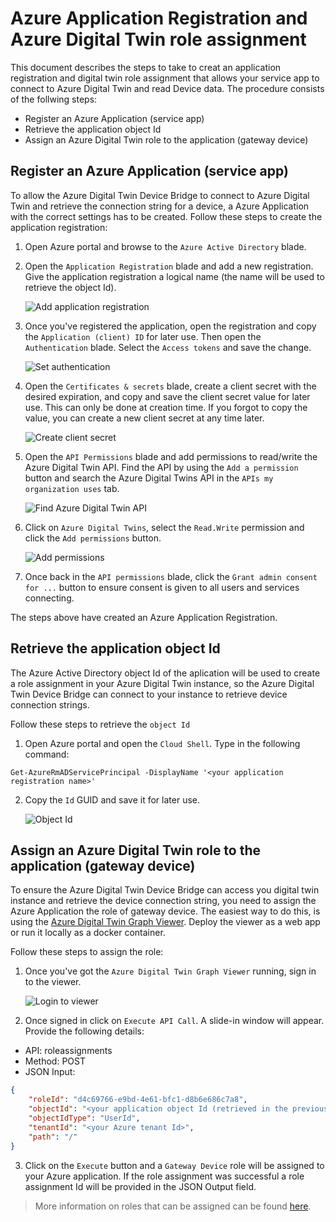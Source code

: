 # Azure Application Registration and Azure Digital Twin role assignment
This document describes the steps to take to creat an application registration and digital twin role assignment that allows your service app to connect to Azure Digital Twin and read Device data. The procedure consists of the follwing steps:
- Register an Azure Application (service app)
- Retrieve the application object Id
- Assign an Azure Digital Twin role to the application (gateway device)

## Register an Azure Application (service app)
To allow the Azure Digital Twin Device Bridge to connect to Azure Digital Twin and retrieve the connection string for a device, a Azure Application with the correct settings has to be created. Follow these steps to create the application registration:

1. Open Azure portal and browse to the `Azure Active Directory` blade.
2. Open the `Application Registration` blade and add a new registration. Give the application registration a logical name (the name will be used to retrieve the object Id).

    ![Add application registration](assets/Appreg_1.png "Add application registration")

3. Once you've registered the application, open the registration and copy the `Application (client) ID` for later use. Then open the `Authentication` blade. Select the `Access tokens` and save the change.

    ![Set authentication](assets/Appreg_2.png "Set authentication")

4. Open the `Certificates & secrets` blade, create a client secret with the desired expiration, and copy and save the client secret value for later use. This can only be done at creation time. If you forgot to copy the value, you can create a new client secret at any time later.

    ![Create client secret](assets/Appreg_3.png "Create client secret")

5. Open the `API Permissions` blade and add permissions to read/write the Azure Digital Twin API. Find the API by using the `Add a permission` button and search the Azure Digital Twins API in the `APIs my organization uses` tab. 

    ![Find Azure Digital Twin API](assets/Appreg_5.png "Find Azure Digital Twin API")

6. Click on `Azure Digital Twins`, select the `Read.Write` permission and click the `Add permissions` button.

    ![Add permissions](assets/Appreg_6.png "Add permissions")

7. Once back in the `API permissions` blade, click the `Grant admin consent for ...` button to ensure consent is given to all users and services connecting.

The steps above have created an Azure Application Registration.

## Retrieve the application object Id
The Azure Active Directory object Id of the aplication will be used to create a role assignment in your Azure Digital Twin instance, so the Azure Digital Twin Device Bridge can connect to your instance to retrieve device connection strings.

Follow these steps to retrieve the `object Id`

1. Open Azure portal and open the `Cloud Shell`. Type in the following command:

```
Get-AzureRmADServicePrincipal -DisplayName '<your application registration name>'
```

2. Copy the `Id` GUID and save it for later use.

    ![Object Id](assets/Appreg_4.png "Object Id")

## Assign an Azure Digital Twin role to the application (gateway device)
To ensure the Azure Digital Twin Device Bridge can access you digital twin instance and retrieve the device connection string, you need to assign the Azure Application the role of gateway device. The easiest way to do this, is using the [Azure Digital Twin Graph Viewer](https://github.com/Azure/azure-digital-twins-graph-viewer). Deploy the viewer as a web app or run it locally as a docker container. 

Follow these steps to assign the role:

1. Once you've got the `Azure Digital Twin Graph Viewer` running, sign in to the viewer.

    ![Login to viewer](assets/Appreg_8.png "Login to viewer")

2. Once signed in click on `Execute API Call`. A slide-in window will appear. Provide the following details:
- API: roleassignments
- Method: POST
- JSON Input:
```json
{
    "roleId": "d4c69766-e9bd-4e61-bfc1-d8b6e686c7a8",
    "objectId": "<your application object Id (retrieved in the previous step)>",
    "objectIdType": "UserId",
    "tenantId": "<your Azure tenant Id>",
    "path": "/"
}
```

3. Click on the `Execute` button and a `Gateway Device` role will be assigned to your Azure application. If the role assignment was successful a role assignment Id will be provided in the JSON Output field.

> More information on roles that can be assigned can be found [here](https://docs.microsoft.com/en-us/azure/digital-twins/security-role-based-access-control#role-definitions).